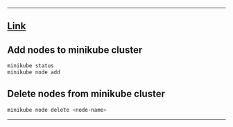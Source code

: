 
---

## [Link](https://minikube.sigs.k8s.io/docs/tutorials/multi_node/)

## Add nodes to minikube cluster

```bash
minikube status
minikube node add
```

## Delete nodes from minikube cluster

```bash
minikube node delete <node-name>
```

---

